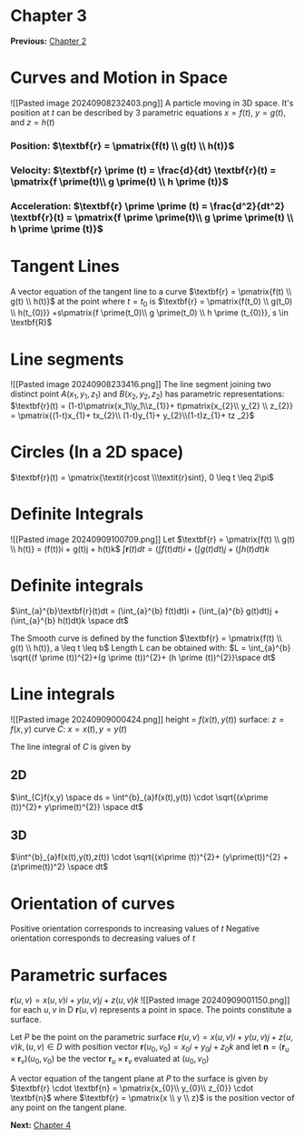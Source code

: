	
# Chapter 3
**Previous:** [Chapter 2](./Chapter%202.md)

# Curves and Motion in Space
![[Pasted image 20240908232403.png]]
A particle moving in 3D space. It's position at $t$ can be described by 3 parametric equations
$x = f(t)$, $y=g(t)$, and $z=h(t)$
### Position: $\textbf{r} = \pmatrix{f(t) \\ g(t) \\ h(t)}$
### Velocity: $\textbf{r} \prime (t) = \frac{d}{dt} \textbf{r}(t) = \pmatrix{f \prime(t)\\ g \prime(t) \\ h \prime (t)}$
### Acceleration: $\textbf{r} \prime \prime (t) = \frac{d^2}{dt^2} \textbf{r}(t) = \pmatrix{f \prime \prime(t)\\ g \prime \prime(t) \\ h \prime \prime (t)}$

# Tangent Lines

A vector equation of the tangent line to a curve $\textbf{r} = \pmatrix{f(t) \\ g(t) \\ h(t)}$ at the point where $t = t_0$ is 
$\textbf{r} = \pmatrix{f(t_0) \\ g(t_0) \\ h(t_{0)}} +s\pmatrix{f \prime(t_0)\\ g \prime(t_0) \\ h \prime (t_{0)}}, s \in \textbf{R}$

# Line segments
![[Pasted image 20240908233416.png]]
The line segment joining two distinct point $\textit{A}(x_{1}, y_{1}, z_{1})$ and $\textit{B}(x_2,y_2,z_{2})$ has parametric representations:
$\textbf{r}(t) = (1-t)\pmatrix{x_1\\y_1\\z_{1}}+ t\pmatrix{x_{2}\\ y_{2} \\ z_{2}} = \pmatrix{(1-t)x_{1}+ tx_{2}\\ (1-t)y_{1}+ y_{2}\\(1-t)z_{1}+ tz _2}$


# Circles (In a 2D space)
$\textbf{r}(t) = \pmatrix{\textit{r}cost \\\textit{r}sint}, 0 \leq t \leq 2\pi$
# Definite Integrals 

![[Pasted image 20240909100709.png]]
Let $\textbf{r} = \pmatrix{f(t) \\ g(t) \\ h(t)} = (f(t))i + g(t)j + h(t)k$
$\int\textbf{r}(t)dt = (\int f(t)dt)i + (\int g(t)dt)j + (\int h(t)dt)k$ 

# Definite integrals

$\int_{a}^{b}\textbf{r}(t)dt = (\int_{a}^{b} f(t)dt)i + (\int_{a}^{b} g(t)dt)j + (\int_{a}^{b} h(t)dt)k \space dt$ 

The Smooth curve is defined by the function 
$\textbf{r} = \pmatrix{f(t) \\ g(t) \\ h(t)}, a \leq t \leq b$
Length L can be obtained with:
$L = \int_{a}^{b} \sqrt{(f \prime (t))^{2}+(g \prime (t))^{2}+ (h \prime (t))^{2}}\space dt$
# Line integrals 
![[Pasted image 20240909000424.png]]
height = $f(x(t), y(t))$
surface: $z = f(x, y)$
curve $C$: $x=x(t), y=y(t)$

The line integral of $C$ is given by
## 2D
$\int_{C}f(x,y) \space ds = \int^{b}_{a}f(x(t),y(t)) \cdot \sqrt{(x\prime (t))^{2}+ y\prime(t)^{2}} \space dt$

## 3D
$\int^{b}_{a}f(x(t),y(t),z(t)) \cdot \sqrt{(x\prime (t))^{2}+ (y\prime(t))^{2} + (z\prime(t))^2} \space dt$
# Orientation of curves

Positive orientation corresponds to increasing values of $t$
Negative orientation corresponds to  decreasing values of $t$

# Parametric surfaces
$\textbf{r}(u,v)=x(u,v)i + y(u,v)j + z(u,v)k$
![[Pasted image 20240909001150.png]]
for each $u,v$ in D $\textbf{r}(u,v)$ represents a point in space. The points constitute a surface.

Let $P$ be the point on the parametric surface
$\textbf{r}(u,v)=x(u,v)i + y(u,v)j + z(u,v)k, (u,v) \in D$
with position vector $\textbf{r}(u_0,v_{0})= x_{0}i+ y_{0}j + z_{0}k$ and let $\textbf{n} = (\textbf{r}_{u} \times \textbf{r}_v)(u_{0},v_{0})$ be the vector $\textbf{r}_{u} \times \textbf{r}_v$ evaluated at $(u_{0},v_{0})$

A vector equation of the tangent plane at $P$ to the surface is given by
$\textbf{r} \cdot \textbf{n} = \pmatrix{x_{0}\\ y_{0}\\ z_{0}} \cdot \textbf{n}$
where $\textbf{r}  = \pmatrix{x \\ y \\ z}$ is the position vector of any point on the tangent plane.

**Next:** [Chapter 4](./Chapter%204.md)
